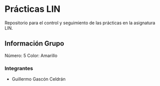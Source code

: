 # Prácticas LIN
Repositorio para el control y seguimiento de las prácticas en la asignatura LIN.

## Información Grupo
Número: 5
Color: Amarillo

### Integrantes
* Guillermo Gascón Celdrán
